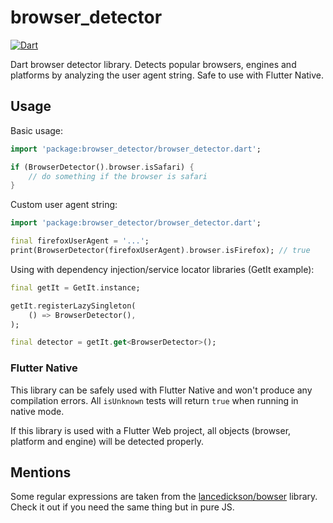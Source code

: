 # browser_detector

[![Dart](https://github.com/aicantar/browser_detector/actions/workflows/dart.yml/badge.svg)](https://github.com/aicantar/browser_detector/actions/workflows/dart.yml?query=branch%3Amaster)

Dart browser detector library. Detects popular browsers, engines and platforms by analyzing the user agent string. Safe to use with Flutter Native.

## Usage

Basic usage:

```dart
import 'package:browser_detector/browser_detector.dart';

if (BrowserDetector().browser.isSafari) {
    // do something if the browser is safari
}
```

Custom user agent string:

```dart
import 'package:browser_detector/browser_detector.dart';

final firefoxUserAgent = '...';
print(BrowserDetector(firefoxUserAgent).browser.isFirefox); // true
```

Using with dependency injection/service locator libraries (GetIt example):

```dart
final getIt = GetIt.instance;

getIt.registerLazySingleton(
    () => BrowserDetector(),
);

final detector = getIt.get<BrowserDetector>();
```

### Flutter Native

This library can be safely used with Flutter Native and won't produce any compilation errors. All `isUnknown` tests will return `true` when running in native mode.

If this library is used with a Flutter Web project, all objects (browser, platform and engine) will be detected properly.

## Mentions

Some regular expressions are taken from the [lancedickson/bowser](https://github.com/lancedikson/bowser) library. Check it out if you need the same thing but in pure JS.
